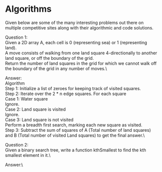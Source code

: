 # Algorithms
Given below are some of the many interesting problems out there on multiple competitive sites along with their algorithmic and code solutions.

Question 1:\
Given a 2D array A, each cell is 0 (representing sea) or 1 (representing land).\
A move consists of walking from one land square 4-directionally to another land square, or off the boundary of the grid.\
Return the number of land squares in the grid for which we cannot walk off the boundary of the grid in any number of moves.\

Answer:\
Algorithm \
Step 1: Initialize a list of zeroes for keeping track of visited squares.\
Step 2: Iterate over the 2 * n edge squares. For each square \
  Case 1: Water square\
    Ignore.\
  Case 2: Land square is visited \
    Ignore.\
  Case 3: Land square is not visited\
    Perform a breadth first search, marking each new square as visited.\
Step 3: Subtract the sum of squares of A (Total number of land squares) and B (Total number of visited Land squares) to get the final answer.\

Question 2:\
Given a binary search tree, write a function kthSmallest to find the kth smallest element in it.\

Answer:\

